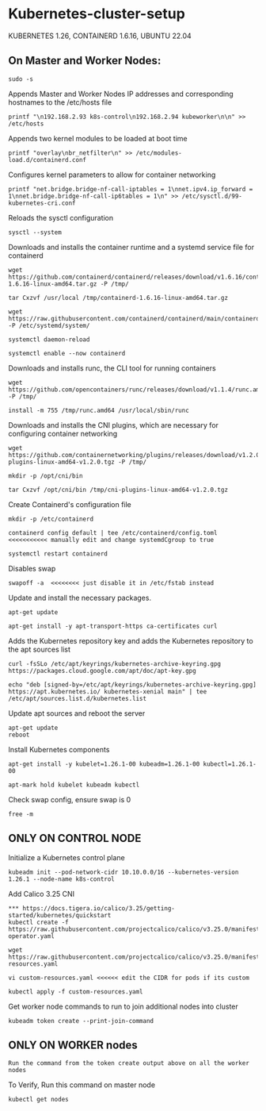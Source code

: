 # Kubernetes-cluster-setup

KUBERNETES 1.26,
CONTAINERD 1.6.16,
UBUNTU 22.04

## On Master and Worker Nodes: 
```
sudo -s
```
Appends Master and Worker Nodes IP addresses and corresponding hostnames to the /etc/hosts file
```
printf "\n192.168.2.93 k8s-control\n192.168.2.94 kubeworker\n\n" >> /etc/hosts
```
Appends two kernel modules to be loaded at boot time
```
printf "overlay\nbr_netfilter\n" >> /etc/modules-load.d/containerd.conf
```
Configures kernel parameters to allow for container networking
```
printf "net.bridge.bridge-nf-call-iptables = 1\nnet.ipv4.ip_forward = 1\nnet.bridge.bridge-nf-call-ip6tables = 1\n" >> /etc/sysctl.d/99-kubernetes-cri.conf
```
Reloads the sysctl configuration
```
sysctl --system
```
Downloads and installs the container runtime and a systemd service file for containerd
```
wget https://github.com/containerd/containerd/releases/download/v1.6.16/containerd-1.6.16-linux-amd64.tar.gz -P /tmp/

tar Cxzvf /usr/local /tmp/containerd-1.6.16-linux-amd64.tar.gz

wget https://raw.githubusercontent.com/containerd/containerd/main/containerd.service -P /etc/systemd/system/

systemctl daemon-reload

systemctl enable --now containerd
```
Downloads and installs runc, the CLI tool for running containers
```
wget https://github.com/opencontainers/runc/releases/download/v1.1.4/runc.amd64 -P /tmp/

install -m 755 /tmp/runc.amd64 /usr/local/sbin/runc
```
Downloads and installs the CNI plugins, which are necessary for configuring container networking
```
wget https://github.com/containernetworking/plugins/releases/download/v1.2.0/cni-plugins-linux-amd64-v1.2.0.tgz -P /tmp/

mkdir -p /opt/cni/bin

tar Cxzvf /opt/cni/bin /tmp/cni-plugins-linux-amd64-v1.2.0.tgz
```
Create Containerd's configuration file
```
mkdir -p /etc/containerd

containerd config default | tee /etc/containerd/config.toml   <<<<<<<<<<< manually edit and change systemdCgroup to true

systemctl restart containerd
```
Disables swap
```
swapoff -a  <<<<<<<< just disable it in /etc/fstab instead
```
Update and install the necessary packages.
```
apt-get update

apt-get install -y apt-transport-https ca-certificates curl
```
Adds the Kubernetes repository key and adds the Kubernetes repository to the apt sources list
```
curl -fsSLo /etc/apt/keyrings/kubernetes-archive-keyring.gpg https://packages.cloud.google.com/apt/doc/apt-key.gpg

echo "deb [signed-by=/etc/apt/keyrings/kubernetes-archive-keyring.gpg] https://apt.kubernetes.io/ kubernetes-xenial main" | tee /etc/apt/sources.list.d/kubernetes.list
```
Update apt sources and reboot the server
```
apt-get update
reboot
```
Install Kubernetes components
```
apt-get install -y kubelet=1.26.1-00 kubeadm=1.26.1-00 kubectl=1.26.1-00

apt-mark hold kubelet kubeadm kubectl
```

Check swap config, ensure swap is 0
```
free -m
```

## ONLY ON CONTROL NODE
Initialize a Kubernetes control plane
```
kubeadm init --pod-network-cidr 10.10.0.0/16 --kubernetes-version 1.26.1 --node-name k8s-control
```
Add Calico 3.25 CNI 
```
*** https://docs.tigera.io/calico/3.25/getting-started/kubernetes/quickstart
kubectl create -f https://raw.githubusercontent.com/projectcalico/calico/v3.25.0/manifests/tigera-operator.yaml

wget https://raw.githubusercontent.com/projectcalico/calico/v3.25.0/manifests/custom-resources.yaml

vi custom-resources.yaml <<<<<< edit the CIDR for pods if its custom

kubectl apply -f custom-resources.yaml
```
Get worker node commands to run to join additional nodes into cluster
```
kubeadm token create --print-join-command
```

## ONLY ON WORKER nodes
```
Run the command from the token create output above on all the worker nodes
```

To Verify, Run this command on master node
```
kubectl get nodes
```
